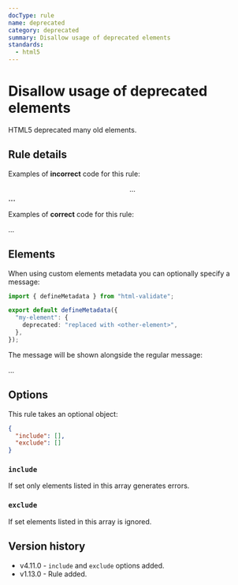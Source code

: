 ```yaml
---
docType: rule
name: deprecated
category: deprecated
summary: Disallow usage of deprecated elements
standards:
  - html5
---
```


# Disallow usage of deprecated elements

HTML5 deprecated many old elements.

## Rule details

Examples of **incorrect** code for this rule:

<validate name="incorrect" rules="deprecated">
    <center>...</center>
    <big>...</big>
</validate>

Examples of **correct** code for this rule:

<validate name="correct" rules="deprecated">
    <main>...</main>
</validate>

## Elements

When using custom elements metadata you can optionally specify a message:

```ts
import { defineMetadata } from "html-validate";

export default defineMetadata({
  "my-element": {
    deprecated: "replaced with <other-element>",
  },
});
```

The message will be shown alongside the regular message:

<validate name="custom-message" rules="deprecated" elements="deprecated.json">
    <my-element>...</my-element>
</validate>

## Options

This rule takes an optional object:

```json
{
  "include": [],
  "exclude": []
}
```

### `include`

If set only elements listed in this array generates errors.

### `exclude`

If set elements listed in this array is ignored.

## Version history

- v4.11.0 - `include` and `exclude` options added.
- v1.13.0 - Rule added.
